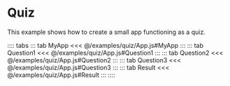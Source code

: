 # Quiz
This example shows how to create a small app functioning as a quiz.

<ShowApp class-example-name="quiz" />

:::: tabs
::: tab MyApp
<<< @/examples/quiz/App.js#MyApp
:::
::: tab Question1
<<< @/examples/quiz/App.js#Question1
:::
::: tab Question2
<<< @/examples/quiz/App.js#Question2
:::
::: tab Question3
<<< @/examples/quiz/App.js#Question3
:::
::: tab Result
<<< @/examples/quiz/App.js#Result
:::
::::